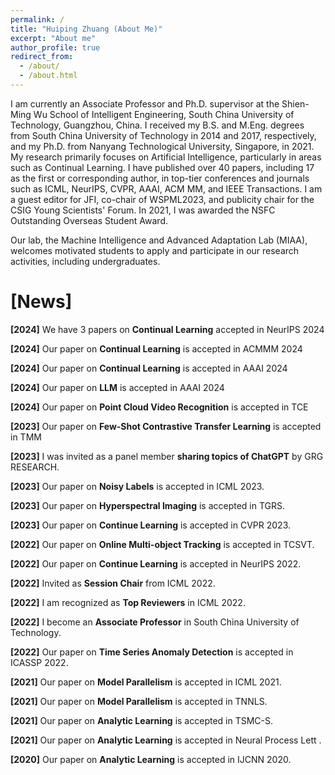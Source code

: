 ```yaml
---
permalink: /
title: "Huiping Zhuang (About Me)"
excerpt: "About me"
author_profile: true
redirect_from: 
  - /about/
  - /about.html
---
```


I am currently an Associate Professor and Ph.D. supervisor at the Shien-Ming Wu School of Intelligent Engineering, South China University of Technology, Guangzhou, China. I received my B.S. and M.Eng. degrees from South China University of Technology in 2014 and 2017, respectively, and my Ph.D. from Nanyang Technological University, Singapore, in 2021. My research primarily focuses on Artificial Intelligence, particularly in areas such as Continual Learning. I have published over 40 papers, including 17 as the first or corresponding author, in top-tier conferences and journals such as ICML, NeurIPS, CVPR, AAAI, ACM MM, and IEEE Transactions. I am a guest editor for JFI, co-chair of WSPML2023, and publicity chair for the CSIG Young Scientists' Forum. In 2021, I was awarded the NSFC Outstanding Overseas Student Award.

Our lab, the Machine Intelligence and Advanced Adaptation Lab (MIAA), welcomes motivated students to apply and participate in our research activities, including undergraduates.


[News]
======
**[2024]** We have 3 papers on __Continual Learning__ accepted in NeurIPS 2024

**[2024]** Our paper on __Continual Learning__ is accepted in ACMMM 2024

**[2024]** Our paper on __Continual Learning__ is accepted in AAAI 2024

**[2024]** Our paper on __LLM__ is accepted in AAAI 2024

**[2024]** Our paper on __Point Cloud Video Recognition__ is accepted in TCE

**[2023]** Our paper on __Few-Shot Contrastive Transfer Learning__ is accepted in TMM

**[2023]** I was invited as a panel member __sharing topics of ChatGPT__  by GRG RESEARCH.

**[2023]** Our paper on __Noisy Labels__ is accepted in ICML 2023.

**[2023]** Our paper on __Hyperspectral Imaging__ is accepted in TGRS.

**[2023]** Our paper on __Continue Learning__ is accepted in CVPR 2023.

**[2022]** Our paper on __Online Multi-object Tracking__ is accepted in TCSVT.

**[2022]** Our paper on __Continue Learning__ is accepted in NeurIPS 2022.

**[2022]** Invited as __Session Chair__ from ICML 2022.

**[2022]** I am recognized as __Top Reviewers__ in ICML 2022.

**[2022]** I become an __Associate Professor__ in South China University of Technology.

**[2022]** Our paper on __Time Series Anomaly Detection__ is accepted in ICASSP 2022.

**[2021]** Our paper on __Model Parallelism__ is accepted in ICML 2021.

**[2021]** Our paper on __Model Parallelism__ is accepted in TNNLS.

**[2021]** Our paper on __Analytic Learning__ is accepted in TSMC-S.

**[2021]** Our paper on __Analytic Learning__ is accepted in Neural Process Lett .

**[2020]** Our paper on __Analytic Learning__ is accepted in IJCNN 2020.


